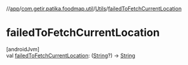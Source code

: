 //[app](../../../index.md)/[com.getir.patika.foodmap.util](../index.md)/[Utils](index.md)/[failedToFetchCurrentLocation](failed-to-fetch-current-location.md)

# failedToFetchCurrentLocation

[androidJvm]\
val [failedToFetchCurrentLocation](failed-to-fetch-current-location.md): ([String](https://kotlinlang.org/api/latest/jvm/stdlib/kotlin/-string/index.html)?) -&gt; [String](https://kotlinlang.org/api/latest/jvm/stdlib/kotlin/-string/index.html)
